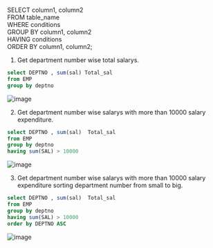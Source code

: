 SELECT column1, column2   
FROM table_name  
WHERE conditions   
GROUP BY column1, column2   
HAVING conditions  
ORDER BY column1, column2;

1. Get department number wise total salarys.

  ``` SQL 
  select DEPTNO , sum(sal) Total_sal 
from EMP
group by deptno
```
![image](https://user-images.githubusercontent.com/96119184/178267717-8056e3eb-ca27-48bf-bdcd-f18c6d2d1623.png)



2. Get department number wise salarys with more than 10000 salary expenditure.

  ``` SQL
 select DEPTNO , sum(sal)  Total_sal 
from EMP
group by deptno 
having sum(SAL) > 10000
```

   
![image](https://user-images.githubusercontent.com/96119184/178311407-ac09fed7-5b75-41d7-a80d-d7a3b3b13009.png)


3. Get department number wise salarys with more than 10000 salary expenditure sorting department number from small to big.

``` SQL
select DEPTNO , sum(sal)  Total_sal 
from EMP
group by deptno 
having sum(SAL) > 10000
order by DEPTNO ASC
```
![image](https://user-images.githubusercontent.com/96119184/178312555-98551330-c09b-4cc0-8ade-bd7caa599b18.png)


